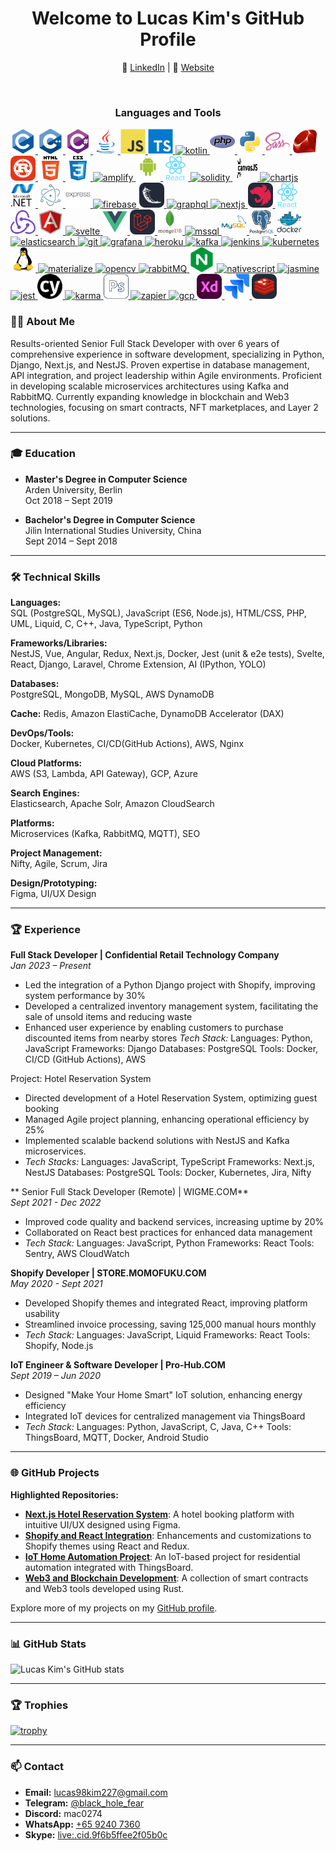 <h1 align="center">Welcome to Lucas Kim's GitHub Profile</h1>

<p align="center">
🌟 <a href="https://www.linkedin.com/in/lkim227" target="_blank">LinkedIn</a> | 🌟 <a href="https://about.me/lkim227" target="_blank">Website</a>
</p>
<br>
<h3 align="center">Languages and Tools</h3>
<p align="left">
    <!-- Programming Languages -->
    <a href="https://www.cprogramming.com/" target="_blank" rel="noreferrer">
        <img src="https://raw.githubusercontent.com/devicons/devicon/master/icons/c/c-original.svg" alt="c" width="40" height="40" />
    </a>
    <a href="https://www.w3schools.com/cpp/" target="_blank" rel="noreferrer">
        <img src="https://raw.githubusercontent.com/devicons/devicon/master/icons/cplusplus/cplusplus-original.svg" alt="cplusplus" width="40" height="40" />
    </a>
    <a href="https://www.w3schools.com/cs/" target="_blank" rel="noreferrer">
        <img src="https://raw.githubusercontent.com/devicons/devicon/master/icons/csharp/csharp-original.svg" alt="csharp" width="40" height="40" />
    </a>
    <a href="https://www.java.com" target="_blank" rel="noreferrer">
        <img src="https://raw.githubusercontent.com/devicons/devicon/master/icons/java/java-original.svg" alt="java" width="40" height="40" />
    </a>
    <a href="https://developer.mozilla.org/en-US/docs/Web/JavaScript" target="_blank" rel="noreferrer">
        <img src="https://raw.githubusercontent.com/devicons/devicon/master/icons/javascript/javascript-original.svg" alt="javascript" width="40" height="40" />
    </a>
    <a href="https://www.typescriptlang.org/" target="_blank" rel="noreferrer">
        <img src="https://raw.githubusercontent.com/devicons/devicon/master/icons/typescript/typescript-original.svg" alt="typescript" width="40" height="40" />
    </a>
    <a href="https://kotlinlang.org" target="_blank" rel="noreferrer">
        <img src="https://www.vectorlogo.zone/logos/kotlinlang/kotlinlang-icon.svg" alt="kotlin" width="40" height="40" />
    </a>
    <a href="https://www.php.net" target="_blank" rel="noreferrer">
        <img src="https://raw.githubusercontent.com/devicons/devicon/master/icons/php/php-original.svg" alt="php" width="40" height="40" />
    </a>
    <a href="https://www.python.org" target="_blank" rel="noreferrer">
        <img src="https://raw.githubusercontent.com/devicons/devicon/master/icons/python/python-original.svg" alt="python" width="40" height="40" />
    </a>
    <a href="https://sass-lang.com" target="_blank" rel="noreferrer">
        <img src="https://raw.githubusercontent.com/devicons/devicon/master/icons/sass/sass-original.svg" alt="sass" width="40" height="40" />
    </a>
    <a href="https://www.ruby-lang.org/en/" target="_blank" rel="noreferrer">
        <img src="https://raw.githubusercontent.com/devicons/devicon/master/icons/ruby/ruby-original.svg" alt="ruby" width="40" height="40" />
    </a>
    <a href="https://www.rust-lang.org" target="_blank" rel="noreferrer">
        <img src="./icons/Rust.svg" alt="rust" width="40" height="40" />
    </a>
    <a href="https://www.w3schools.com/html/" target="_blank" rel="noreferrer">
        <img src="https://raw.githubusercontent.com/devicons/devicon/master/icons/html5/html5-original-wordmark.svg" alt="html5" width="40" height="40" />
    </a>
    <a href="https://www.w3schools.com/css/" target="_blank" rel="noreferrer">
        <img src="https://raw.githubusercontent.com/devicons/devicon/master/icons/css3/css3-original-wordmark.svg" alt="css3" width="40" height="40" />
    </a>
    <!-- Frameworks/Libraries -->
    <a href="https://aws.amazon.com/amplify/" target="_blank" rel="noreferrer">
        <img src="https://docs.amplify.aws/assets/logo-dark.svg" alt="amplify" width="40" height="40" />
    </a>
    <a href="https://developer.android.com" target="_blank" rel="noreferrer">
        <img src="https://raw.githubusercontent.com/devicons/devicon/master/icons/android/android-original-wordmark.svg" alt="android" width="40" height="40" />
    </a>
    <a href="https://reactnative.dev/" target="_blank" rel="noreferrer">
        <img src="https://raw.githubusercontent.com/devicons/devicon/master/icons/react/react-original-wordmark.svg" alt="react-native" width="40" height="40" />
    </a>
    <a href="https://soliditylang.org/" target="_blank" rel="noreferrer">
        <img src="https://upload.wikimedia.org/wikipedia/commons/9/98/Solidity_logo.svg" alt="solidity" width="40" height="40" />
    </a>
    <a href="https://canvasjs.com" target="_blank" rel="noreferrer">
        <img src="https://raw.githubusercontent.com/Hardik0307/Hardik0307/master/assets/canvasjs-charts.svg" alt="canvasjs" width="40" height="40" />
    </a>
    <a href="https://www.chartjs.org" target="_blank" rel="noreferrer">
        <img src="https://www.chartjs.org/media/logo-title.svg" alt="chartjs" width="40" height="40" />
    </a>
    <a href="https://dotnet.microsoft.com/" target="_blank" rel="noreferrer">
        <img src="https://raw.githubusercontent.com/devicons/devicon/master/icons/dot-net/dot-net-original-wordmark.svg" alt="dotnet" width="40" height="40" />
    </a>
    <a href="https://www.electronjs.org" target="_blank" rel="noreferrer">
        <img src="https://raw.githubusercontent.com/devicons/devicon/master/icons/electron/electron-original.svg" alt="electron" width="40" height="40" />
    </a>
    <a href="https://expressjs.com" target="_blank" rel="noreferrer">
        <img src="https://raw.githubusercontent.com/devicons/devicon/master/icons/express/express-original-wordmark.svg" alt="express" width="40" height="40" />
    </a>
    <a href="https://firebase.google.com/" target="_blank" rel="noreferrer">
        <img src="https://www.vectorlogo.zone/logos/firebase/firebase-icon.svg" alt="firebase" width="40" height="40" />
    </a>
    <a href="https://flask.palletsprojects.com/" target="_blank" rel="noreferrer">
        <img src="./icons/Flask-Dark.svg" alt="flask" width="40" height="40" />
    </a>
    <a href="https://graphql.org" target="_blank" rel="noreferrer">
        <img src="https://www.vectorlogo.zone/logos/graphql/graphql-icon.svg" alt="graphql" width="40" height="40" />
    </a>
    <a href="https://nextjs.org/" target="_blank" rel="noreferrer">
        <img src="https://cdn.worldvectorlogo.com/logos/nextjs-2.svg" alt="nextjs" width="40" height="40" />
    </a>
    <a href="https://nestjs.com/" target="_blank" rel="noreferrer">
        <img src="./icons/NestJS-Dark.svg" alt="nestjs" width="40" height="40" />
    </a>
    <a href="https://reactjs.org/" target="_blank" rel="noreferrer">
        <img src="https://raw.githubusercontent.com/devicons/devicon/master/icons/react/react-original-wordmark.svg" alt="react" width="40" height="40" />
    </a>
    <a href="https://redux.js.org/" target="_blank" rel="noreferrer">
        <img src="https://raw.githubusercontent.com/devicons/devicon/master/icons/redux/redux-original.svg" alt="redux" width="40" height="40" />
    </a>
    <a href="https://angular.io/" target="_blank" rel="noreferrer">
        <img src="https://raw.githubusercontent.com/devicons/devicon/master/icons/angularjs/angularjs-original.svg" alt="angular" width="40" height="40" />
    </a>
    <a href="https://svelte.dev/" target="_blank" rel="noreferrer">
        <img src="https://upload.wikimedia.org/wikipedia/commons/1/1b/Svelte_Logo.svg" alt="svelte" width="40" height="40" />
    </a>
    <a href="https://vuejs.org/" target="_blank" rel="noreferrer">
        <img src="https://raw.githubusercontent.com/devicons/devicon/master/icons/vuejs/vuejs-original.svg" alt="vue" width="40" height="40" />
    </a>
    <a href="https://laravel.com/" target="_blank" rel="noreferrer">
        <img src="./icons/Laravel-Dark.svg" width="40" height="40">
    </a>
    <!-- Databases -->
    <a href="https://www.mongodb.com/" target="_blank" rel="noreferrer">
        <img src="https://raw.githubusercontent.com/devicons/devicon/master/icons/mongodb/mongodb-original-wordmark.svg" alt="mongodb" width="40" height="40" />
    </a>
    <a href="https://www.microsoft.com/en-us/sql-server" target="_blank" rel="noreferrer">
        <img src="https://www.svgrepo.com/show/303229/microsoft-sql-server-logo.svg" alt="mssql" width="40" height="40" />
    </a>
    <a href="https://www.mysql.com/" target="_blank" rel="noreferrer">
        <img src="https://raw.githubusercontent.com/devicons/devicon/master/icons/mysql/mysql-original-wordmark.svg" alt="mysql" width="40" height="40" />
    </a>
    <a href="https://www.postgresql.org" target="_blank" rel="noreferrer">
        <img src="https://raw.githubusercontent.com/devicons/devicon/master/icons/postgresql/postgresql-original-wordmark.svg" alt="postgresql" width="40" height="40" />
    </a>
    <!-- Tools/Platforms -->
    <a href="https://www.docker.com/" target="_blank" rel="noreferrer">
        <img src="https://raw.githubusercontent.com/devicons/devicon/master/icons/docker/docker-original-wordmark.svg" alt="docker" width="40" height="40" />
    </a>
    <a href="https://www.elastic.co" target="_blank" rel="noreferrer">
        <img src="https://www.vectorlogo.zone/logos/elastic/elastic-icon.svg" alt="elasticsearch" width="40" height="40" />
    </a>
    <a href="https://git-scm.com/" target="_blank" rel="noreferrer">
        <img src="https://www.vectorlogo.zone/logos/git-scm/git-scm-icon.svg" alt="git" width="40" height="40" />
    </a>
    <a href="https://grafana.com" target="_blank" rel="noreferrer">
        <img src="https://www.vectorlogo.zone/logos/grafana/grafana-icon.svg" alt="grafana" width="40" height="40" />
    </a>
    <a href="https://heroku.com" target="_blank" rel="noreferrer">
        <img src="https://www.vectorlogo.zone/logos/heroku/heroku-icon.svg" alt="heroku" width="40" height="40" />
    </a>
    <a href="https://kafka.apache.org/" target="_blank" rel="noreferrer">
        <img src="https://www.vectorlogo.zone/logos/apache_kafka/apache_kafka-icon.svg" alt="kafka" width="40" height="40" />
    </a>
    <a href="https://www.jenkins.io" target="_blank" rel="noreferrer">
        <img src="https://www.vectorlogo.zone/logos/jenkins/jenkins-icon.svg" alt="jenkins" width="40" height="40" />
    </a>
    <a href="https://kubernetes.io" target="_blank" rel="noreferrer">
        <img src="https://www.vectorlogo.zone/logos/kubernetes/kubernetes-icon.svg" alt="kubernetes" width="40" height="40" />
    </a>
    <a href="https://www.linux.org/" target="_blank" rel="noreferrer">
        <img src="https://raw.githubusercontent.com/devicons/devicon/master/icons/linux/linux-original.svg" alt="linux" width="40" height="40" />
    </a>
    <a href="https://materializecss.com/" target="_blank" rel="noreferrer">
        <img src="https://raw.githubusercontent.com/prplx/svg-logos/5585531d45d294869c4eaab4d7cf2e9c167710a9/svg/materialize.svg" alt="materialize" width="40" height="40" />
    </a>
    <a href="https://opencv.org/" target="_blank" rel="noreferrer">
        <img src="https://www.vectorlogo.zone/logos/opencv/opencv-icon.svg" alt="opencv" width="40" height="40" />
    </a>
    <a href="https://www.rabbitmq.com" target="_blank" rel="noreferrer">
        <img src="https://www.vectorlogo.zone/logos/rabbitmq/rabbitmq-icon.svg" alt="rabbitMQ" width="40" height="40" />
    </a>
    <a href="https://www.nginx.com" target="_blank" rel="noreferrer">
        <img src="https://raw.githubusercontent.com/devicons/devicon/master/icons/nginx/nginx-original.svg" alt="nginx" width="40" height="40" />
    </a>
    <a href="https://nativescript.org/" target="_blank" rel="noreferrer">
        <img src="https://raw.githubusercontent.com/detain/svg-logos/780f25886640cef088af994181646db2f6b1a3f8/svg/nativescript.svg" alt="nativescript" width="40" height="40" />
    </a>
    <a href="https://jasmine.github.io/" target="_blank" rel="noreferrer">
        <img src="https://www.vectorlogo.zone/logos/jasmine/jasmine-icon.svg" alt="jasmine" width="40" height="40" />
    </a>
    <a href="https://jestjs.io/" target="_blank" rel="noreferrer">
        <img src="https://www.vectorlogo.zone/logos/jestjsio/jestjsio-icon.svg" alt="jest" width="40" height="40" />
    </a>
    <a href="https://www.cypress.io/" target="_blank" rel="noreferrer">
        <img src="./icons/cypress.svg" alt="cypress" width="40" height="40" />
    </a>
    <a href="https://karma-runner.github.io/latest/index.html" target="_blank" rel="noreferrer">
        <img src="https://raw.githubusercontent.com/detain/svg-logos/780f25886640cef088af994181646db2f6b1a3f8/svg/karma.svg" alt="karma" width="40" height="40" />
    </a>
    <a href="https://www.photoshop.com/en" target="_blank" rel="noreferrer">
        <img src="https://raw.githubusercontent.com/devicons/devicon/master/icons/photoshop/photoshop-line.svg" alt="photoshop" width="40" height="40" />
    </a>
    <a href="https://zapier.com" target="_blank" rel="noreferrer">
        <img src="https://www.vectorlogo.zone/logos/zapier/zapier-icon.svg" alt="zapier" width="40" height="40" />
    </a>
    <a href="https://cloud.google.com" target="_blank" rel="noreferrer">
        <img src="https://www.vectorlogo.zone/logos/google_cloud/google_cloud-icon.svg" alt="gcp" width="40" height="40" />
    </a>
    <a href="https://www.adobe.com/products/xd.html" target="_blank"  rel="noreferrer"> 
        <img src="./icons/XD.svg" alt="xd" width="40" height="40" /> 
    </a>
    <a href="https://www.atlassian.com" target="_blank"  rel="noreferrer"> 
        <img src="./icons/jira.svg" alt="jira" width="40" height="40" /> 
    </a>
    <a href="https://www.redis.io" target="_blank"  rel="noreferrer"> 
        <img src="./icons/Redis-Dark.svg" alt="redis" width="40" height="40" /> 
    </a>
</p>

### 👨‍💻 About Me

Results-oriented Senior Full Stack Developer with over 6 years of comprehensive experience in software development, specializing in Python, Django, Next.js, and NestJS. Proven expertise in database management, API integration, and project leadership within Agile environments. Proficient in developing scalable microservices architectures using Kafka and RabbitMQ. Currently expanding knowledge in blockchain and Web3 technologies, focusing on smart contracts, NFT marketplaces, and Layer 2 solutions.

---

### 🎓 Education

- **Master's Degree in Computer Science**  
  Arden University, Berlin  
  Oct 2018 – Sept 2019

- **Bachelor's Degree in Computer Science**  
  Jilin International Studies University, China  
  Sept 2014 – Sept 2018

---

### 🛠️ Technical Skills

**Languages:**  
SQL (PostgreSQL, MySQL), JavaScript (ES6, Node.js), HTML/CSS, PHP, UML, Liquid, C, C++, Java, TypeScript, Python

**Frameworks/Libraries:**  
NestJS, Vue, Angular, Redux, Next.js, Docker, Jest (unit & e2e tests), Svelte, React, Django, Laravel, Chrome Extension, AI (IPython, YOLO)

**Databases:**  
PostgreSQL, MongoDB, MySQL, AWS DynamoDB

**Cache:**  Redis, Amazon ElastiCache, DynamoDB Accelerator (DAX)

**DevOps/Tools:**  
Docker, Kubernetes, CI/CD(GitHub Actions), AWS, Nginx

**Cloud Platforms:**  
AWS (S3, Lambda, API Gateway), GCP, Azure

**Search Engines:**  
Elasticsearch, Apache Solr, Amazon CloudSearch

**Platforms:**  
Microservices (Kafka, RabbitMQ, MQTT), SEO

**Project Management:**  
Nifty, Agile, Scrum, Jira

**Design/Prototyping:**  
Figma, UI/UX Design


---

### 🏆 Experience

**Full Stack Developer | Confidential Retail Technology Company**  
*Jan 2023 – Present*  
- Led the integration of a Python Django project with Shopify, improving system performance by 30%
- Developed a centralized inventory management system, facilitating the sale of unsold items and reducing waste
- Enhanced user experience by enabling customers to purchase discounted items from nearby stores
*Tech Stack:*
Languages: Python, JavaScript
Frameworks: Django
Databases: PostgreSQL
Tools: Docker, CI/CD (GitHub Actions), AWS

Project: Hotel Reservation System
- Directed development of a Hotel Reservation System, optimizing guest booking 
- Managed Agile project planning, enhancing operational efficiency by 25%
- Implemented scalable backend solutions with NestJS and Kafka microservices.
- *Tech Stacks:*
Languages: JavaScript, TypeScript
Frameworks: Next.js, NestJS
Databases: PostgreSQL
Tools: Docker, Kubernetes, Jira, Nifty

** Senior Full Stack Developer (Remote) | WIGME.COM**  
*Sept 2021 - Dec 2022*  
- Improved code quality and backend services, increasing uptime by 20%
- Collaborated on React best practices for enhanced data management
- *Tech Stack:*
Languages: JavaScript, Python
Frameworks: React
Tools: Sentry, AWS CloudWatch

**Shopify Developer | STORE.MOMOFUKU.COM**  
*May 2020 - Sept 2021*  
- Developed Shopify themes and integrated React, improving platform usability
- Streamlined invoice processing, saving 125,000 manual hours monthly
- *Tech Stack:*
Languages: JavaScript, Liquid
Frameworks: React
Tools: Shopify, Node.js

**IoT Engineer & Software Developer | Pro-Hub.COM**  
*Sept 2019 – Jun 2020*  
- Designed "Make Your Home Smart" IoT solution, enhancing energy efficiency
- Integrated IoT devices for centralized management via ThingsBoard
- *Tech Stack:*
Languages: Python, JavaScript, C, Java, C++
Tools: ThingsBoard, MQTT, Docker, Android Studio

---

### 🌐 GitHub Projects

**Highlighted Repositories:**

- [**Next.js Hotel Reservation System**](https://github.com/lkim227/hotel-reservation-system): A hotel booking platform with intuitive UI/UX designed using Figma.
- [**Shopify and React Integration**](https://github.com/lkim227/shopify-react-integration): Enhancements and customizations to Shopify themes using React and Redux.
- [**IoT Home Automation Project**](https://github.com/lkim227/iot-home-automation): An IoT-based project for residential automation integrated with ThingsBoard.
- [**Web3 and Blockchain Development**](https://github.com/lkim227/blockchain-dev): A collection of smart contracts and Web3 tools developed using Rust.

Explore more of my projects on my [GitHub profile](https://github.com/lkim227).

---

### 📊 GitHub Stats

![Lucas Kim's GitHub stats](https://github-readme-stats.vercel.app/api?username=lkim227&show_icons=true&theme=radical)

---

### 🏆 Trophies

[![trophy](https://github-profile-trophy.vercel.app/?username=lkim227&theme=onedark)](https://github.com/lkim227)

---

### 📫 Contact

- **Email:** [lucas98kim227@gmail.com](mailto:lucas98kim227@gmail.com)
- **Telegram:** [@black_hole_fear](https://t.me/black_hole_fear)
- **Discord:** mac0274
- **WhatsApp:** [+65 9240 7360](https://wa.me/6592407360)
- **Skype:** [live:.cid.9f6b5ffee2f05b0c](skype:live:.cid.9f6b5ffee2f05b0c)

